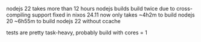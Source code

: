 nodejs 22 takes more than 12 hours
nodejs builds build twice due to cross-compiling support
fixed in nixos 24.11
now only takes ~4h2m to build nodejs 20
~6h55m to build nodejs 22 without ccache

tests are pretty task-heavy, probably build with cores = 1

